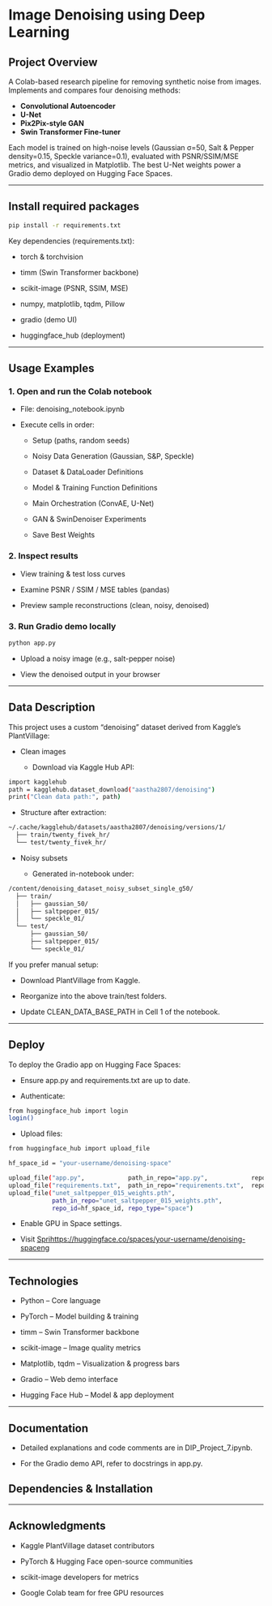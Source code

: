 # Image Denoising using Deep Learning

## Project Overview
A Colab-based research pipeline for removing synthetic noise from images.  
Implements and compares four denoising methods:
- **Convolutional Autoencoder**  
- **U-Net**  
- **Pix2Pix-style GAN**  
- **Swin Transformer Fine-tuner**  

Each model is trained on high-noise levels (Gaussian σ=50, Salt & Pepper density=0.15, Speckle variance=0.1), evaluated with PSNR/SSIM/MSE metrics, and visualized in Matplotlib. The best U-Net weights power a Gradio demo deployed on Hugging Face Spaces.

---
## Install required packages
```bash
pip install -r requirements.txt
```
Key dependencies (requirements.txt):

- torch & torchvision

- timm (Swin Transformer backbone)

- scikit-image (PSNR, SSIM, MSE)

- numpy, matplotlib, tqdm, Pillow

- gradio (demo UI)

- huggingface_hub (deployment)
---
## Usage Examples

### 1. Open and run the Colab notebook

- File: denoising_notebook.ipynb

- Execute cells in order:

  - Setup (paths, random seeds)

  - Noisy Data Generation (Gaussian, S&P, Speckle)

  - Dataset & DataLoader Definitions

  - Model & Training Function Definitions

  - Main Orchestration (ConvAE, U-Net)

  - GAN & SwinDenoiser Experiments

  - Save Best Weights

### 2. Inspect results

  - View training & test loss curves

- Examine PSNR / SSIM / MSE tables (pandas)

- Preview sample reconstructions (clean, noisy, denoised)

### 3. Run Gradio demo locally

```bash
python app.py
```
- Upload a noisy image (e.g., salt-pepper noise)

- View the denoised output in your browser
---
## Data Description

This project uses a custom “denoising” dataset derived from Kaggle’s PlantVillage:

- Clean images

  - Download via Kaggle Hub API:

```bash
import kagglehub
path = kagglehub.dataset_download("aastha2807/denoising")
print("Clean data path:", path)
```
   - Structure after extraction:

```bash
~/.cache/kagglehub/datasets/aastha2807/denoising/versions/1/
  ├── train/twenty_fivek_hr/
  └── test/twenty_fivek_hr/

```
- Noisy subsets

  - Generated in-notebook under:

```bash
/content/denoising_dataset_noisy_subset_single_g50/
  ├── train/
  │   ├── gaussian_50/
  │   ├── saltpepper_015/
  │   └── speckle_01/
  └── test/
      ├── gaussian_50/
      ├── saltpepper_015/
      └── speckle_01/
```
If you prefer manual setup:

- Download PlantVillage from Kaggle.

- Reorganize into the above train/test folders.

- Update CLEAN_DATA_BASE_PATH in Cell 1 of the notebook.
---
## Deploy

To deploy the Gradio app on Hugging Face Spaces:

- Ensure app.py and requirements.txt are up to date.

- Authenticate:
```bash
from huggingface_hub import login
login()
```

- Upload files:

```bash
from huggingface_hub import upload_file

hf_space_id = "your-username/denoising-space"

upload_file("app.py",            path_in_repo="app.py",            repo_id=hf_space_id, repo_type="space")
upload_file("requirements.txt",  path_in_repo="requirements.txt",  repo_id=hf_space_id, repo_type="space")
upload_file("unet_saltpepper_015_weights.pth",
            path_in_repo="unet_saltpepper_015_weights.pth",
            repo_id=hf_space_id, repo_type="space")

```

- Enable GPU in Space settings.

- Visit [Sprihttps://huggingface.co/spaces/your-username/denoising-spaceng](https://huggingface.co/spaces/your-username/denoising-space)

---
## Technologies

- Python – Core language

- PyTorch – Model building & training

- timm – Swin Transformer backbone

- scikit-image – Image quality metrics

- Matplotlib, tqdm – Visualization & progress bars

- Gradio – Web demo interface

- Hugging Face Hub – Model & app deployment

---

## Documentation

- Detailed explanations and code comments are in DIP_Project_7.ipynb.

- For the Gradio demo API, refer to docstrings in app.py.
## Dependencies & Installation

---
## Acknowledgments

- Kaggle PlantVillage dataset contributors

- PyTorch & Hugging Face open-source communities

- scikit-image developers for metrics

- Google Colab team for free GPU resources
